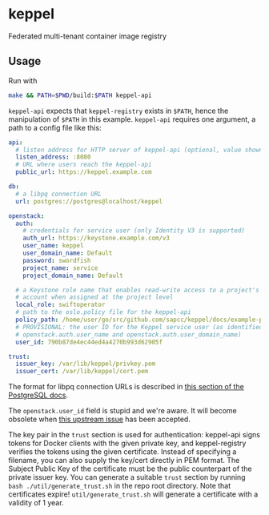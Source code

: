 # keppel

Federated multi-tenant container image registry

## Usage

Run with

```bash
make && PATH=$PWD/build:$PATH keppel-api
```

`keppel-api` expects that `keppel-registry` exists in `$PATH`, hence the manipulation of `$PATH` in this example.
`keppel-api` requires one argument, a path to a config file like this:

```yaml
api:
  # listen address for HTTP server of keppel-api (optional, value shown is the default)
  listen_address: :8080
  # URL where users reach the keppel-api
  public_url: https://keppel.example.com

db:
  # a libpq connection URL
  url: postgres://postgres@localhost/keppel

openstack:
  auth:
    # credentials for service user (only Identity V3 is supported)
    auth_url: https://keystone.example.com/v3
    user_name: keppel
    user_domain_name: Default
    password: swordfish
    project_name: service
    project_domain_name: Default

  # a Keystone role name that enables read-write access to a project's Swift
  # account when assigned at the project level
  local_role: swiftoperator
  # path to the oslo.policy file for the keppel-api
  policy_path: /home/user/go/src/github.com/sapcc/keppel/docs/example-policy.json
  # PROVISIONAL: the user ID for the Keppel service user (as identified by
  # openstack.auth.user_name and openstack.auth.user_domain_name)
  user_id: 790b87de4ec44ed4a4270b993d62905f

trust:
  issuer_key: /var/lib/keppel/privkey.pem
  issuer_cert: /var/lib/keppel/cert.pem
```

The format for libpq connection URLs is described in [this section of the PostgreSQL docs](https://www.postgresql.org/docs/9.6/static/libpq-connect.html#LIBPQ-CONNSTRING).

The `openstack.user_id` field is stupid and we're aware. It will become obsolete when [this upstream issue](https://github.com/gophercloud/gophercloud/issues/1141) has been accepted.

The key pair in the `trust` section is used for authentication: keppel-api signs tokens for Docker clients with the
given private key, and keppel-registry verifies the tokens using the given certificate. Instead of specifying a
filename, you can also supply the key/cert directly in PEM format. The Subject Public Key of the certificate must be the
public counterpart of the private issuer key. You can generate a suitable `trust` section by running `bash
./util/generate_trust.sh` in the repo root directory. Note that certificates expire! `util/generate_trust.sh` will
generate a certificate with a validity of 1 year.

